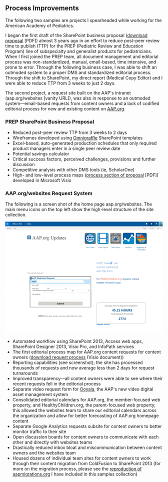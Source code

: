 ## Process Improvements

The following two samples are projects I spearheaded while working for the American Academy of Pediatrics. 

I began the first draft of the SharePoint business proposal ([download proposal](/samples/docs/prep_sp_proposal.pdf) [PDF]) almost 3 years ago in an effort to reduce post&ndash;peer review time to publish (TTP) for the PREP (Pediatric Review and Education Program) line of subspecialty and generalist products for pediatricians. When I first joined the PREP team, all document management and editorial process was non-standardized, manual, email-based, time intensive, and prone to error. Through the following business case, I was able to shift an outmoded system to a proper DMS and standardized editorial process. Through the shift to SharePoint, my direct report (Medical Copy Editor) and I were able to reduce TTP from 3 weeks to just 2 days.

The second project, a request site built on the AAP's intranet (aap.org/websites [vanity URL]), was also in response to an outmoded system&mdash;email-based requests from content owners and a lack of codified editorial process for new and existing content on [AAP.org](https://www.aap.org).

### PREP SharePoint Business Proposal  

* Reduced post&ndash;peer review TTP from 3 weeks to 2 days
* Wireframes developed using [Omnigraffle](https://www.omnigroup.com/omnigraffle) SharePoint templates
* Excel-based, auto-generated production schedules that only required product managers enter in a single peer review date
* Potential savings calculator
* Critical success factors, perceived challenges, provisions and further discussion
* Competitive analysis with other DMS tools (ie, ScholarOne)
* High- and low-level process maps ([process section of proposal](/samples/docs/prep_process.pdf) [PDF]) developed in Microsoft Visio

### AAP.org/websites Request System

The following is a screen shot of the home page aap.org/websites. The main menu icons on the top left show the high-level structure of the site collection.

![Screenshot of the homepage of the AAP.org internal request system built on SharePoint 2013](/assets/images/samples/aaporgwebsites.png)

* Automated workflow using SharePoint 2013, Access web apps, SharePoint Designer 2013, Visio Pro, and InfoPath services
* The first editorial process map for AAP.org content requests for content owners ([download request process](/samples/docs/request_process.vsdx) (Visio document)) 
* Reporting capabilities (see screenshot); the site has processed thousands of requests and now average less than 2 days for request turnarounds
* Improved transparency&mdash;all content owners were able to see where their recent requests fell in the editorial process
* Separate video request form for [Ooyala](http://www.ooyala.com/), the AAP's new video digital asset management system
* Consolidated editorial calendars for AAP.org, the member-focused web property, and HealthyChildren.org, the parent-focused web property; this allowed the websites team to share our editorial calendars across the organization and allow for better forecasting of AAP.org homepage content
* Separate Google Analytics requests subsite for content owners to better monitor traffic to their site
* Open discussion boards for content owners to communicate with each other and directly with websites teams
* Drastically reduced inbox bloat and miscommunication between content owners and the websites team
* Housed dozens of individual team sites for content owners to work through their content migration from ColdFusion to SharePoint 2013 (for more on the migration process, please see the [reproduction of aapmigrations.org](/samples/aapmigrations/process1/) I have included in this samples collection)